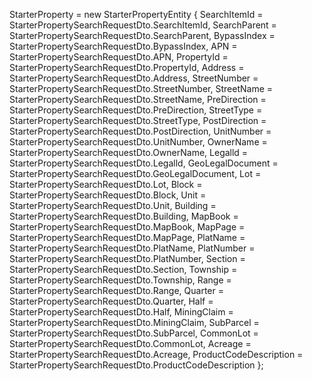 StarterProperty = new StarterPropertyEntity
{
    SearchItemId = StarterPropertySearchRequestDto.SearchItemId,
    SearchParent = StarterPropertySearchRequestDto.SearchParent,
    BypassIndex = StarterPropertySearchRequestDto.BypassIndex,
    APN = StarterPropertySearchRequestDto.APN,
    PropertyId = StarterPropertySearchRequestDto.PropertyId,
    Address = StarterPropertySearchRequestDto.Address,
    StreetNumber = StarterPropertySearchRequestDto.StreetNumber,
    StreetName = StarterPropertySearchRequestDto.StreetName,
    PreDirection = StarterPropertySearchRequestDto.PreDirection,
    StreetType = StarterPropertySearchRequestDto.StreetType,
    PostDirection = StarterPropertySearchRequestDto.PostDirection,
    UnitNumber = StarterPropertySearchRequestDto.UnitNumber,
    OwnerName = StarterPropertySearchRequestDto.OwnerName,
    Legalld = StarterPropertySearchRequestDto.Legalld,
    GeoLegalDocument = StarterPropertySearchRequestDto.GeoLegalDocument,
    Lot = StarterPropertySearchRequestDto.Lot,
    Block = StarterPropertySearchRequestDto.Block,
    Unit = StarterPropertySearchRequestDto.Unit,
    Building = StarterPropertySearchRequestDto.Building,
    MapBook = StarterPropertySearchRequestDto.MapBook,
    MapPage = StarterPropertySearchRequestDto.MapPage,
    PlatName = StarterPropertySearchRequestDto.PlatName,
    PlatNumber = StarterPropertySearchRequestDto.PlatNumber,
    Section = StarterPropertySearchRequestDto.Section,
    Township = StarterPropertySearchRequestDto.Township,
    Range = StarterPropertySearchRequestDto.Range,
    Quarter = StarterPropertySearchRequestDto.Quarter,
    Half = StarterPropertySearchRequestDto.Half,
    MiningClaim = StarterPropertySearchRequestDto.MiningClaim,
    SubParcel = StarterPropertySearchRequestDto.SubParcel,
    CommonLot = StarterPropertySearchRequestDto.CommonLot,
    Acreage = StarterPropertySearchRequestDto.Acreage,
    ProductCodeDescription = StarterPropertySearchRequestDto.ProductCodeDescription
};
